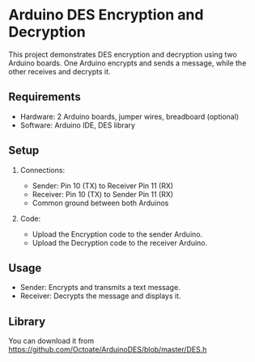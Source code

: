 # Arduino DES Encryption and Decryption

This project demonstrates DES encryption and decryption using two Arduino boards. One Arduino encrypts and sends a message, while the other receives and decrypts it.

## Requirements

- Hardware: 2 Arduino boards, jumper wires, breadboard (optional)
- Software: Arduino IDE, DES library

## Setup

1. Connections:

   - Sender: Pin 10 (TX) to Receiver Pin 11 (RX)
   - Receiver: Pin 10 (TX) to Sender Pin 11 (RX)
   - Common ground between both Arduinos

2. Code:
   - Upload the Encryption code to the sender Arduino.
   - Upload the Decryption code to the receiver Arduino.

## Usage

- Sender: Encrypts and transmits a text message.
- Receiver: Decrypts the message and displays it.

## Library

You can download it from https://github.com/Octoate/ArduinoDES/blob/master/DES.h
